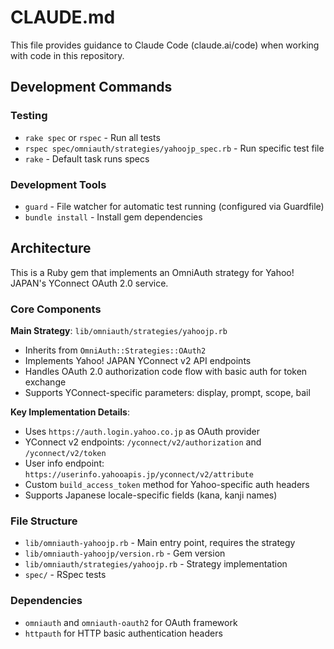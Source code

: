# CLAUDE.md

This file provides guidance to Claude Code (claude.ai/code) when working with code in this repository.

## Development Commands

### Testing
- `rake spec` or `rspec` - Run all tests
- `rspec spec/omniauth/strategies/yahoojp_spec.rb` - Run specific test file
- `rake` - Default task runs specs

### Development Tools
- `guard` - File watcher for automatic test running (configured via Guardfile)
- `bundle install` - Install gem dependencies

## Architecture

This is a Ruby gem that implements an OmniAuth strategy for Yahoo! JAPAN's YConnect OAuth 2.0 service.

### Core Components

**Main Strategy**: `lib/omniauth/strategies/yahoojp.rb`
- Inherits from `OmniAuth::Strategies::OAuth2`
- Implements Yahoo! JAPAN YConnect v2 API endpoints
- Handles OAuth 2.0 authorization code flow with basic auth for token exchange
- Supports YConnect-specific parameters: display, prompt, scope, bail

**Key Implementation Details**:
- Uses `https://auth.login.yahoo.co.jp` as OAuth provider
- YConnect v2 endpoints: `/yconnect/v2/authorization` and `/yconnect/v2/token`
- User info endpoint: `https://userinfo.yahooapis.jp/yconnect/v2/attribute`
- Custom `build_access_token` method for Yahoo-specific auth headers
- Supports Japanese locale-specific fields (kana, kanji names)

### File Structure
- `lib/omniauth-yahoojp.rb` - Main entry point, requires the strategy
- `lib/omniauth-yahoojp/version.rb` - Gem version
- `lib/omniauth/strategies/yahoojp.rb` - Strategy implementation
- `spec/` - RSpec tests

### Dependencies
- `omniauth` and `omniauth-oauth2` for OAuth framework
- `httpauth` for HTTP basic authentication headers